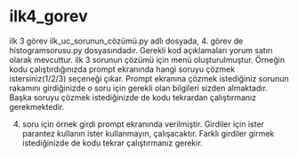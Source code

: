 # ilk4_gorev
ilk 3 görev ilk_uc_sorunun_cözümü.py adlı dosyada, 4. görev de histogramsorusu.py dosyasındadır. Gerekli kod açıklamaları yorum satırı olarak mevcuttur.
ilk 3 sorunun çözümü için menü oluşturulmuştur. Örneğin kodu çalıştırdığınızda prompt ekranında hangi soruyu çözmek istersiniz(1/2/3) seçeneği çıkar. Prompt ekranına çözmek istediğiniz sorunun rakamını 
girdiğinizde o soru için gerekli olan bilgileri sizden almaktadır. Başka soruyu çözmek istediğinizde de kodu tekrardan çalıştırmanız gerekmektedir.

4. soru için örnek girdi prompt ekranında verilmiştir. Girdiler için ister parantez kullanın ister kullanmayın, çalışacaktır. Farklı girdiler girmek istediğinizde de kodu tekrar çalıştırmanız gerekir. 
